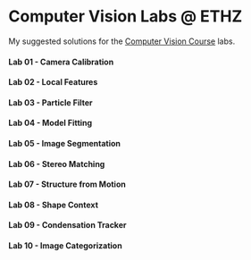 # Computer Vision Labs @ ETHZ
My suggested solutions for the [Computer Vision Course](http://www.cvg.ethz.ch/teaching/compvis/index.php) labs.

#### Lab 01 - Camera Calibration
#### Lab 02 - Local Features
#### Lab 03 - Particle Filter
#### Lab 04 - Model Fitting
#### Lab 05 - Image Segmentation
#### Lab 06 - Stereo Matching
#### Lab 07 - Structure from Motion
#### Lab 08 - Shape Context
#### Lab 09 - Condensation Tracker
#### Lab 10 - Image Categorization
